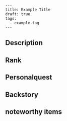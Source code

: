 ```
---
title: Example Title
draft: true
tags:
  - example-tag
---
```

## Description

## Rank

## Personalquest

## Backstory

## noteworthy items



